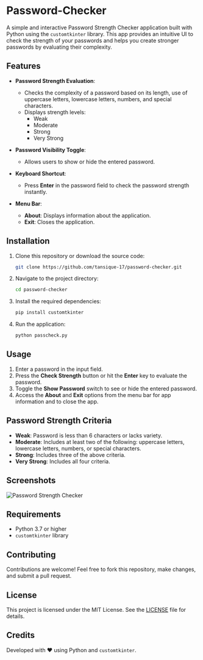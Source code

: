 # Password-Checker


A simple and interactive Password Strength Checker application built with Python using the `customtkinter` library. This app provides an intuitive UI to check the strength of your passwords and helps you create stronger passwords by evaluating their complexity.

## Features

- **Password Strength Evaluation**:
  - Checks the complexity of a password based on its length, use of uppercase letters, lowercase letters, numbers, and special characters.
  - Displays strength levels:
    - Weak
    - Moderate
    - Strong
    - Very Strong

- **Password Visibility Toggle**:
  - Allows users to show or hide the entered password.

- **Keyboard Shortcut**:
  - Press **Enter** in the password field to check the password strength instantly.

- **Menu Bar**:
  - **About**: Displays information about the application.
  - **Exit**: Closes the application.

## Installation

1. Clone this repository or download the source code:
   ```bash
   git clone https://github.com/tansique-17/password-checker.git
   ```

2. Navigate to the project directory:
   ```bash
   cd password-checker
   ```

3. Install the required dependencies:
   ```bash
   pip install customtkinter
   ```

4. Run the application:
   ```bash
   python passcheck.py
   ```

## Usage

1. Enter a password in the input field.
2. Press the **Check Strength** button or hit the **Enter** key to evaluate the password.
3. Toggle the **Show Password** switch to see or hide the entered password.
4. Access the **About** and **Exit** options from the menu bar for app information and to close the app.

## Password Strength Criteria

- **Weak**: Password is less than 6 characters or lacks variety.
- **Moderate**: Includes at least two of the following: uppercase letters, lowercase letters, numbers, or special characters.
- **Strong**: Includes three of the above criteria.
- **Very Strong**: Includes all four criteria.

## Screenshots

![Password Strength Checker](![image](https://github.com/user-attachments/assets/ceeeb1d1-d2d8-4e28-a22d-68c3b61ec415)
)

## Requirements

- Python 3.7 or higher
- `customtkinter` library

## Contributing

Contributions are welcome! Feel free to fork this repository, make changes, and submit a pull request.

## License

This project is licensed under the MIT License. See the [LICENSE](https://github.com/tansique-17/Password-Checker/blob/main/LICENSE) file for details.

## Credits

Developed with ❤️ using Python and `customtkinter`.
